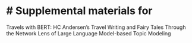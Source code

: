 # # Supplemental materials for 
Travels with BERT: 
HC Andersen’s Travel Writing and Fairy Tales Through the Network Lens of Large Language Model-based Topic Modeling
